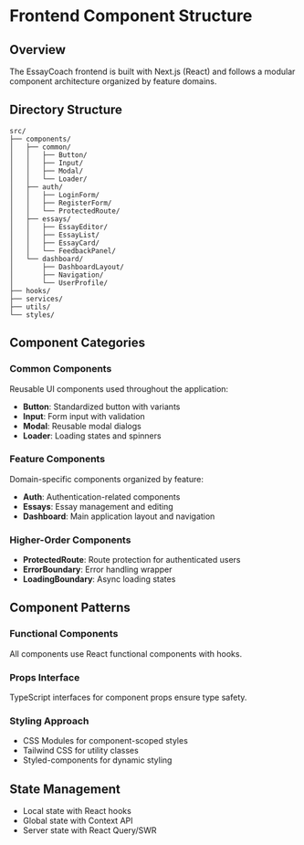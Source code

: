 # Frontend Component Structure

## Overview
The EssayCoach frontend is built with Next.js (React) and follows a modular component architecture organized by feature domains.

## Directory Structure
```
src/
├── components/
│   ├── common/
│   │   ├── Button/
│   │   ├── Input/
│   │   ├── Modal/
│   │   └── Loader/
│   ├── auth/
│   │   ├── LoginForm/
│   │   ├── RegisterForm/
│   │   └── ProtectedRoute/
│   ├── essays/
│   │   ├── EssayEditor/
│   │   ├── EssayList/
│   │   ├── EssayCard/
│   │   └── FeedbackPanel/
│   └── dashboard/
│       ├── DashboardLayout/
│       ├── Navigation/
│       └── UserProfile/
├── hooks/
├── services/
├── utils/
└── styles/
```

## Component Categories

### Common Components
Reusable UI components used throughout the application:
- **Button**: Standardized button with variants
- **Input**: Form input with validation
- **Modal**: Reusable modal dialogs
- **Loader**: Loading states and spinners

### Feature Components
Domain-specific components organized by feature:
- **Auth**: Authentication-related components
- **Essays**: Essay management and editing
- **Dashboard**: Main application layout and navigation

### Higher-Order Components
- **ProtectedRoute**: Route protection for authenticated users
- **ErrorBoundary**: Error handling wrapper
- **LoadingBoundary**: Async loading states

## Component Patterns

### Functional Components
All components use React functional components with hooks.

### Props Interface
TypeScript interfaces for component props ensure type safety.

### Styling Approach
- CSS Modules for component-scoped styles
- Tailwind CSS for utility classes
- Styled-components for dynamic styling

## State Management
- Local state with React hooks
- Global state with Context API
- Server state with React Query/SWR